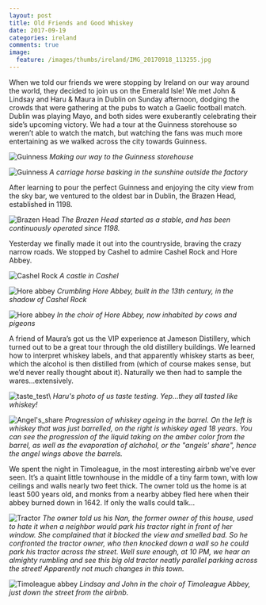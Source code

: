 ```yaml
---
layout: post
title: Old Friends and Good Whiskey
date: 2017-09-19
categories: ireland
comments: true
image:
  feature: /images/thumbs/ireland/IMG_20170918_113255.jpg
---
```


When we told our friends we were stopping by Ireland on our way around the world, they decided to join us on the Emerald Isle!  We met John & Lindsay and Haru & Maura in Dublin on Sunday afternoon, dodging the crowds that were gathering at the pubs to watch a Gaelic football match. Dublin was playing Mayo, and both sides were exuberantly celebrating their side’s upcoming victory.  We had a tour at the Guinness storehouse so weren’t able to watch the match, but watching the fans was much more entertaining as we walked across the city towards Guinness.

![Guinness](/images/thumbs/ireland/IMG_20170917_152022.jpg)
*Making our way to the Guinness storehouse*

![Guinness](/images/thumbs/ireland/IMG_20170917_152038.jpg)
*A carriage horse basking in the sunshine outside the factory*

After learning to pour the perfect Guinness and enjoying the city view from the sky bar, we ventured to the oldest bar in Dublin, the Brazen Head, established in 1198.

![Brazen Head](/images/thumbs/ireland/IMG_20170917_195219.jpg)
*The Brazen Head started as a stable, and has been continuously operated since 1198.*

Yesterday we finally made it out into the countryside, braving the crazy narrow roads.  We stopped by Cashel to admire Cashel Rock and Hore Abbey.

![Cashel Rock](/images/thumbs/ireland/IMG_20170918_112903.jpg)
*A castle in Cashel*

![Hore abbey](/images/thumbs/ireland/IMG_20170918_112856.jpg)
*Crumbling Hore Abbey, built in the 13th century, in the shadow of Cashel Rock*

![Hore abbey](/images/thumbs/ireland/IMG_20170918_113900.jpg)
*In the choir of Hore Abbey, now inhabited by cows and pigeons*

A friend of Maura’s got us the VIP experience at Jameson Distillery, which turned out to be a great tour through the old distillery buildings.  We learned how to interpret whiskey labels, and that apparently whiskey starts as beer, which the alcohol is then distilled from (which of course makes sense, but we’d never really thought about it).  Naturally we then had to sample the wares...extensively.

![taste_test](/images/thumbs/ireland/IMG_20170918_haru.jpg)\\
*Haru's photo of us taste testing. Yep...they all tasted like whiskey!*

![Angel's_share](/images/thumbs/ireland/IMG_20170918_145724.jpg)
*Progression of whiskey ageing in the barrel.  On the left is whiskey that was just barrelled, on the right is whiskey aged 18 years.  You can see the progression of the liquid taking on the amber color from the barrel, as well as the evaporation of alchohol, or the "angels' share", hence the angel wings above the barrels.*

We spent the night in Timoleague, in the most interesting airbnb we’ve ever seen.  It’s a quaint little townhouse in the middle of a tiny farm town, with low ceilings and walls nearly two feet thick.  The owner told us the home is at least 500 years old, and monks from a nearby abbey fled here when their abbey burned down in 1642.  If only the walls could talk...

![Tractor](/images/thumbs/ireland/IMG_20170919_100030.jpg)
*The owner told us his Nan, the former owner of this house, used to hate it when a neighbor would park his tractor right in front of her window.  She complained that it blocked the view and smelled bad. So he confronted the tractor owner, who then knocked down a wall so he could park his tractor across the street.  Well sure enough, at 10 PM, we hear an almighty rumbling and see this big old tractor neatly parallel parking across the street!  Apparently not much changes in this town.*

![Timoleague abbey](/images/thumbs/ireland/IMG_20170919_122249.jpg)
*Lindsay and John in the choir of Timoleague Abbey, just down the street from the airbnb.*
